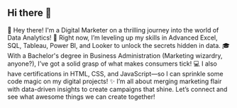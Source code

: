 ## Hi there 👋

<!--
**talarid/talarid** is a ✨ _special_ ✨ repository because its `README.md` (this file) appears on your GitHub profile. --!>

🎉 Hey there! I'm a Digital Marketer on a thrilling journey into the world of Data Analytics! 🚀 Right now, I’m leveling up my skills in Advanced Excel, SQL, Tableau, Power BI, and Looker to unlock the secrets hidden in data.

🎓 With a Bachelor's degree in Business Administration (Marketing wizardry, anyone?), I’ve got a solid grasp of what makes consumers tick!

💻 I also have certifications in HTML, CSS, and JavaScript—so I can sprinkle some code magic on my digital projects!

✨ I’m all about merging marketing flair with data-driven insights to create campaigns that shine. Let’s connect and see what awesome things we can create together!
